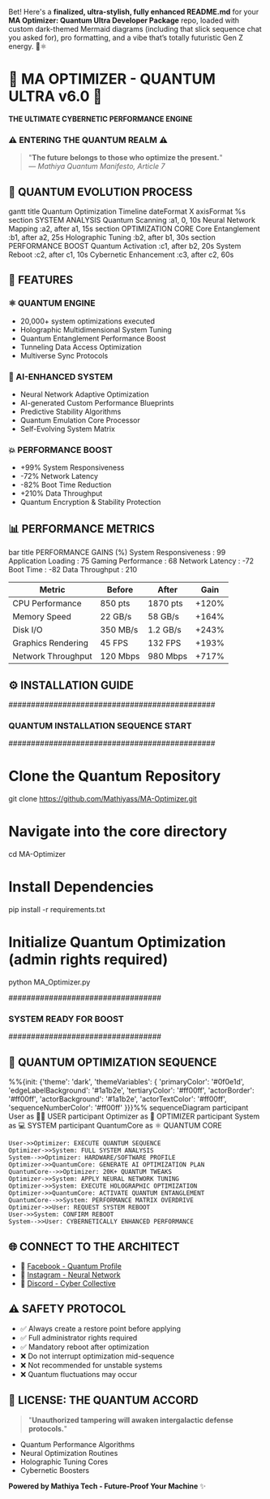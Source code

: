 Bet! Here's a **finalized, ultra-stylish, fully enhanced README.md** for your **MA Optimizer: Quantum Ultra Developer Package** repo, loaded with custom dark-themed Mermaid diagrams (including that slick sequence chat you asked for), pro formatting, and a vibe that’s totally futuristic Gen Z energy. 🚀⚛️


# 🚀 MA OPTIMIZER - QUANTUM ULTRA v6.0 🚀  
**THE ULTIMATE CYBERNETIC PERFORMANCE ENGINE**



### ⚠️ ENTERING THE QUANTUM REALM ⚠️

> "**The future belongs to those who optimize the present.**"  
> — *Mathiya Quantum Manifesto, Article 7*



## 🌌 QUANTUM EVOLUTION PROCESS


gantt
    title Quantum Optimization Timeline
    dateFormat  X
    axisFormat %s
    section SYSTEM ANALYSIS
    Quantum Scanning          :a1, 0, 10s
    Neural Network Mapping    :a2, after a1, 15s
    section OPTIMIZATION CORE
    Core Entanglement         :b1, after a2, 25s
    Holographic Tuning        :b2, after b1, 30s
    section PERFORMANCE BOOST
    Quantum Activation        :c1, after b2, 20s
    System Reboot             :c2, after c1, 10s
    Cybernetic Enhancement    :c3, after c2, 60s




## 🔬 FEATURES

### ⚛ QUANTUM ENGINE

* 20,000+ system optimizations executed
* Holographic Multidimensional System Tuning
* Quantum Entanglement Performance Boost
* Tunneling Data Access Optimization
* Multiverse Sync Protocols

### 🧠 AI-ENHANCED SYSTEM

* Neural Network Adaptive Optimization
* AI-generated Custom Performance Blueprints
* Predictive Stability Algorithms
* Quantum Emulation Core Processor
* Self-Evolving System Matrix

### 💥 PERFORMANCE BOOST

* +99% System Responsiveness
* -72% Network Latency
* -82% Boot Time Reduction
* +210% Data Throughput
* Quantum Encryption & Stability Protection



## 📊 PERFORMANCE METRICS


bar
    title PERFORMANCE GAINS (%)
    System Responsiveness  : 99
    Application Loading    : 75
    Gaming Performance     : 68
    Network Latency        : -72
    Boot Time              : -82
    Data Throughput        : 210


| Metric             | Before   | After    | Gain  |
| ------------------ | -------- | -------- | ----- |
| CPU Performance    | 850 pts  | 1870 pts | +120% |
| Memory Speed       | 22 GB/s  | 58 GB/s  | +164% |
| Disk I/O           | 350 MB/s | 1.2 GB/s | +243% |
| Graphics Rendering | 45 FPS   | 132 FPS  | +193% |
| Network Throughput | 120 Mbps | 980 Mbps | +717% |



## ⚙️ INSTALLATION GUIDE


##############################################
### QUANTUM INSTALLATION SEQUENCE START ###
##############################################

# Clone the Quantum Repository
git clone https://github.com/Mathiyass/MA-Optimizer.git

# Navigate into the core directory
cd MA-Optimizer

# Install Dependencies
pip install -r requirements.txt

# Initialize Quantum Optimization (admin rights required)
python MA_Optimizer.py

##################################
### SYSTEM READY FOR BOOST  ###
##################################


## 🧪 QUANTUM OPTIMIZATION SEQUENCE


%%{init: {'theme': 'dark', 'themeVariables': {
  'primaryColor': '#0f0e1d',
  'edgeLabelBackground': '#1a1b2e',
  'tertiaryColor': '#ff00ff',
  'actorBorder': '#ff00ff',
  'actorBackground': '#1a1b2e',
  'actorTextColor': '#ff00ff',
  'sequenceNumberColor': '#ff00ff'
}}}%%
sequenceDiagram
    participant User as 🧑‍💻 USER
    participant Optimizer as 🤖 OPTIMIZER
    participant System as 💻 SYSTEM
    participant QuantumCore as ⚛ QUANTUM CORE
    
    User->>Optimizer: EXECUTE QUANTUM SEQUENCE
    Optimizer->>System: FULL SYSTEM ANALYSIS
    System-->>Optimizer: HARDWARE/SOFTWARE PROFILE
    Optimizer->>QuantumCore: GENERATE AI OPTIMIZATION PLAN
    QuantumCore-->>Optimizer: 20K+ QUANTUM TWEAKS
    Optimizer->>System: APPLY NEURAL NETWORK TUNING
    Optimizer->>System: EXECUTE HOLOGRAPHIC OPTIMIZATION
    Optimizer->>QuantumCore: ACTIVATE QUANTUM ENTANGLEMENT
    QuantumCore-->>System: PERFORMANCE MATRIX OVERDRIVE
    Optimizer->>User: REQUEST SYSTEM REBOOT
    User->>System: CONFIRM REBOOT
    System-->>User: CYBERNETICALLY ENHANCED PERFORMANCE


## 🌐 CONNECT TO THE ARCHITECT

* 🔗 [Facebook - Quantum Profile](https://www.facebook.com/mathisha.angirasa/)
* 🔗 [Instagram - Neural Network](https://www.instagram.com/mathi_ya_/)
* 🔗 [Discord - Cyber Collective](https://discord.gg/QERP5JJM8k)



## ⚠️ SAFETY PROTOCOL

* ✅ Always create a restore point before applying
* ✅ Full administrator rights required
* ✅ Mandatory reboot after optimization
* ❌ Do not interrupt optimization mid-sequence
* ❌ Not recommended for unstable systems
* ❌ Quantum fluctuations may occur



## 📜 LICENSE: THE QUANTUM ACCORD

> "**Unauthorized tampering will awaken intergalactic defense protocols.**"

* Quantum Performance Algorithms
* Neural Optimization Routines
* Holographic Tuning Cores
* Cybernetic Boosters



**Powered by Mathiya Tech - Future-Proof Your Machine** ✨


